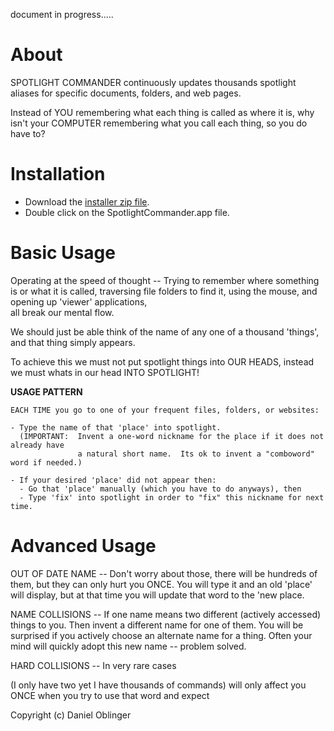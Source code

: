 
document in progress.....


# About

SPOTLIGHT COMMANDER continuously updates thousands spotlight aliases for specific documents, folders, and web pages.

Instead of YOU remembering what each thing is called as where it is, 
why isn't your COMPUTER remembering what you call each thing, so you do have to?


# Installation

- Download the [installer zip file](https://docs.google.com/uc?authuser=0&id=0B1nxErVPR2RaLTBvb2pLTVdRZmM&export=download).
- Double click on the SpotlightCommander.app file.


# Basic Usage 

Operating at the speed of thought -- Trying to remember where something is or what it is called, 
traversing file folders to find it, using the mouse, and opening up 'viewer' applications,  
all break our mental flow.

We should just be able think of the name of any one of a thousand 'things', and that thing simply appears.

To achieve this we must not put spotlight things into OUR HEADS, instead we must whats in our head INTO SPOTLIGHT!


**USAGE PATTERN** 

    EACH TIME you go to one of your frequent files, folders, or websites:
    
    - Type the name of that 'place' into spotlight.
      (IMPORTANT:  Invent a one-word nickname for the place if it does not already have 
                   a natural short name.  Its ok to invent a "comboword" word if needed.)

    - If your desired 'place' did not appear then:
      - Go that 'place' manually (which you have to do anyways), then
      - Type 'fix' into spotlight in order to "fix" this nickname for next time.
  


  
# Advanced Usage

OUT OF DATE NAME -- Don't worry about those, there will be hundreds of them, but they can only 
hurt you ONCE.  You will type it and an old 'place' will display, but at that time you will update
that word to the 'new place.

NAME COLLISIONS -- If one name means two different (actively accessed) things to you.  Then invent 
a different name for one of them.  You will be surprised if you actively choose an alternate name 
for a thing.  Often your mind will quickly adopt this new name -- problem solved.

HARD COLLISIONS -- In very rare cases 
 
 (I only have two yet I have thousands of commands)
will only
affect you ONCE when you try to use that word and expect
 

Copyright (c) Daniel Oblinger
